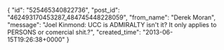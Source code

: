  {
   "id": "525465340822736",
   "post_id": "462493170453287_484745448228059",
   "from_name": "Derek Moran",
   "message": "Joel Kinmond: UCC is ADMIRALTY isn't it? It only applies to PERSONS or comercial shit.?",
   "created_time": "2013-06-15T19:26:38+0000"
 }
